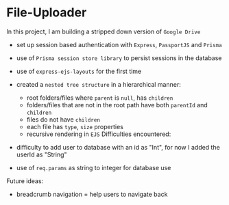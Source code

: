 # File-Uploader

In this project, I am building a stripped down version of `Google Drive`

- set up session based authentication with `Express`, `PassportJS` and `Prisma`
- use of `Prisma session store library` to persist sessions in the database
- use of `express-ejs-layouts` for the first time
- created a `nested tree structure` in a hierarchical manner:

  - root folders/files where `parent` is `null`, has `children`
  - folders/files that are not in the root path have both `parentId` and `children`
  - files do not have `children`
  - each file has `type`, `size` properties
  - recursive rendering in `EJS`
    Difficulties encountered:

- difficulty to add user to database with an id as "Int", for now I added the userId as "String"
- use of `req.params` as string to integer for database use

Future ideas:

- breadcrumb navigation = help users to navigate back
